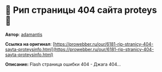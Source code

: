 # :construction: Рип страницы 404 сайта proteys :construction:

**Автор**: [adamantis](https://prowebber.ru/user/adamantis/)

**Ссылка на оригинал**: [https://prowebber.ru/our/6181-rip-stranicy-404-sayta-proteysinfo.html](https://prowebber.ru/our/6181-rip-stranicy-404-sayta-proteysinfo.html)


**Описание:**
Flash страница ошибки 404 - Джага 404...
